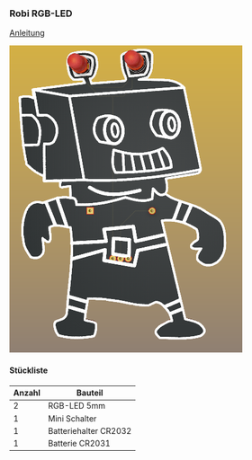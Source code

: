 ### Robi RGB-LED

[Anleitung](https://github.com/frankyhub/Loetkurs/blob/master/L3-Robi-RGB/Robi%20Platine%20best%C3%BCcken.pdf)


![image](https://github.com/frankyhub/Loetkurs/blob/master/L3-Robi-RGB/L3-Robi-RGB.png)

#### Stückliste                                            

|Anzahl| Bauteil                           |
|------|-----------------------------------|
|    2 | RGB-LED 5mm                       | 
|    1 | Mini Schalter    	 	             | 
|    1 | Batteriehalter CR2032        	   |
|    1 | Batterie CR2031                   | 
